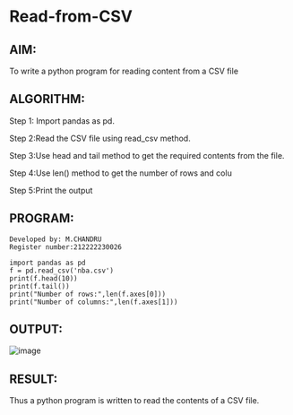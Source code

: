 # Read-from-CSV

## AIM:
To write a python program for reading content from a CSV file
## ALGORITHM:
Step 1: Import pandas as pd.

Step 2:Read the CSV file using read_csv method.

Step 3:Use head and tail method to get the required contents from the file.

Step 4:Use len() method to get the number of rows and colu

Step 5:Print the output

## PROGRAM:
```
Developed by: M.CHANDRU
Register number:212222230026

import pandas as pd
f = pd.read_csv('nba.csv')
print(f.head(10))
print(f.tail())
print("Number of rows:",len(f.axes[0]))
print("Number of columns:",len(f.axes[1]))
```
## OUTPUT:
![image](https://github.com/chandrumathiyazhagan/Read-from-CSV/assets/119393023/2f99dc7a-3f0f-4ca3-a952-cc73f3f63b6f)

## RESULT:
Thus a python program is written to read the contents of a CSV file.
